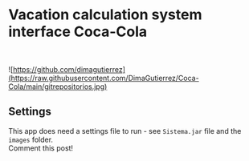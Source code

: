 # Vacation calculation system interface Coca-Cola
</br>

![https://github.com/dimagutierrez](https://raw.githubusercontent.com/DimaGutierrez/Coca-Cola/main/gitrepositorios.jpg)
</br>
## Settings
This app does need a settings file to run - see `Sistema.jar` file and the `images` folder.
</br>Comment this post!</br>

